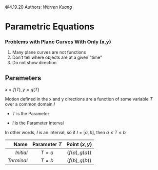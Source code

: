 @4.19.20 Authors: *Warren Kuang*
# Parametric Equations
### Problems with Plane Curves With Only (x,y) 

1. Many plane curves are not functions
2. Don't tell where objects are at a given "time"
3. Do not show direction

## Parameters
$x=f(T), y=g(T)$

Motion defined in the x and y directions are a function of some variable $T$ over a common domain $I$

* $T$ is the Parameter

* $I$ is the Parameter Interval 

In other words, $I$ is an interval, so if $I=[a,b]$, then $a\le T\le b$

|       Name | Parameter $T$ | Point $(x, y)$ |
| ---------: | :-----------: | :------------: |
|  *Initial* |     $T=a$     | $(f(a), g(a))$ |
| *Terminal* |     $T=b$     | $(f(b),g(b))$  |

